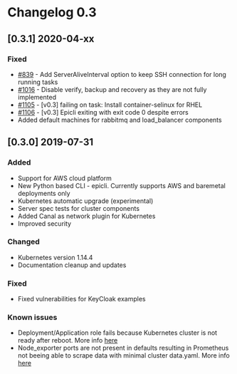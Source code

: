 # Changelog 0.3

## [0.3.1] 2020-04-xx

### Fixed

- [#839](https://github.com/epiphany-platform/epiphany/issues/839) - Add ServerAliveInterval option to keep SSH connection for long running tasks
- [#1016](https://github.com/epiphany-platform/epiphany/issues/1016) - Disable verify, backup and recovery as they are not fully implemented
- [#1105](https://github.com/epiphany-platform/epiphany/issues/1105) - [v0.3] failing on task: Install container-selinux for RHEL
- [#1106](https://github.com/epiphany-platform/epiphany/issues/1106) - [v0.3] Epicli exiting with exit code 0 despite errors
- Added default machines for rabbitmq and load_balancer components

## [0.3.0] 2019-07-31

### Added

- Support for AWS cloud platform
- New Python based CLI - epicli. Currently supports AWS and baremetal deployments only
- Kubernetes automatic upgrade (experimental)
- Server spec tests for cluster components
- Added Canal as network plugin for Kubernetes
- Improved security

### Changed

- Kubernetes version 1.14.4
- Documentation cleanup and updates

### Fixed

- Fixed vulnerabilities for KeyCloak examples

### Known issues

- Deployment/Application role fails because Kubernetes cluster is not ready after reboot. More info [here](https://github.com/epiphany-platform/epiphany/issues/407)
- Node_exporter ports are not present in defaults resulting in Prometheus not beeing able to scrape data with minimal cluster data.yaml. More info [here](https://github.com/epiphany-platform/epiphany/issues/410)